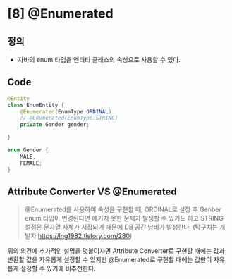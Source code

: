 # [8] @Enumerated

## 정의
* 자바의 enum 타입을 엔티티 클래스의 속성으로 사용할 수 있다.

## Code
```java
@Entity
class EnumEntity {
    @Enumerated(EnumType.ORDINAL)
    // @Enumerated(EnumType.STRING)
    private Gender gender;

}

enum Gender {
    MALE,
    FEMALE;
}
```

## Attribute Converter VS @Enumerated
> @Enumerated를 사용하여 속성을 구현할 때, ORDINAL로 설정 후 Genber enum 타입이 변경된다면 예기치 못한 문제가 발생할 수 있기도 하고 STRING 설정은 문자열 자체가 저장되기 때문에 DB 공간 낭비가 발생한다.
> (탁구치는 개발자 https://lng1982.tistory.com/280)

위의 의견에 추가적인 설명을 덧붙이자면 Attribute Converter로 구현할 때에는 값과 변환할 값을 자유롭게 설정할 수 있지만 @Enumerated로 구현할 때에는 값만이 자유롭게 설정할 수 있기에 비추천한다. 
